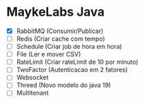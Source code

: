 # MaykeLabs Java

- [x] RabbitMQ (Consumir/Publicar)
- [ ] Redis (Criar cache com tempo)
- [ ] Schedule (Criar job de hora em hora)
- [ ] File (Ler e mover CSV)
- [ ] RateLimit (Criar rateLimit de 10 por minuto)
- [ ] TwoFactor (Autenticacao em 2 fatores)
- [ ] Websocket
- [ ] Threed (Novo modelo do java 19)
- [ ] Multitenant
